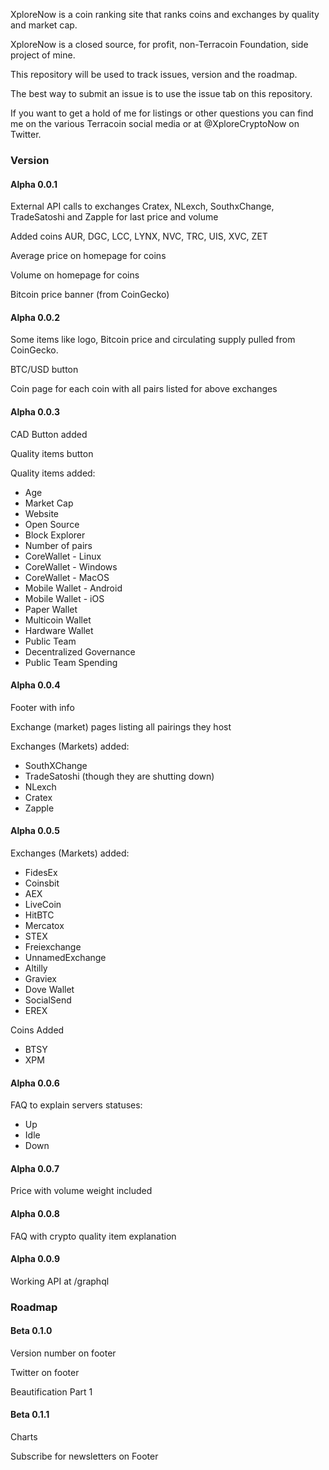 XploreNow is a coin ranking site that ranks coins and exchanges by quality and market cap.

XploreNow is a closed source, for profit, non-Terracoin Foundation, side project of mine.

This repository will be used to track issues, version and the roadmap.

The best way to submit an issue is to use the issue tab on this repository.

If you want to get a hold of me for listings or other questions you can find me on the various Terracoin social media or at @XploreCryptoNow on Twitter.

### Version

#### Alpha 0.0.1

External API calls to exchanges Cratex, NLexch, SouthxChange, TradeSatoshi and Zapple for last price and volume

Added coins AUR, DGC, LCC, LYNX, NVC, TRC, UIS, XVC, ZET

Average price on homepage for coins

Volume on homepage for coins

Bitcoin price banner (from CoinGecko)

#### Alpha 0.0.2

Some items like logo, Bitcoin price and circulating supply pulled from CoinGecko.

BTC/USD button

Coin page for each coin with all pairs listed for above exchanges

#### Alpha 0.0.3

CAD Button added

Quality items button

Quality items added:

* Age
* Market Cap
* Website
* Open Source 
* Block Explorer
* Number of pairs
* CoreWallet - Linux
* CoreWallet - Windows
* CoreWallet - MacOS
* Mobile Wallet - Android
* Mobile Wallet - iOS
* Paper Wallet
* Multicoin Wallet 
* Hardware Wallet
* Public Team
* Decentralized Governance
* Public Team Spending

#### Alpha 0.0.4

Footer with info

Exchange (market) pages listing all pairings they host

Exchanges (Markets) added:

* SouthXChange
* TradeSatoshi (though they are shutting down)
* NLexch
* Cratex
* Zapple

#### Alpha 0.0.5

Exchanges (Markets) added:

* FidesEx
* Coinsbit
* AEX
* LiveCoin
* HitBTC
* Mercatox
* STEX
* Freiexchange
* UnnamedExchange
* Altilly
* Graviex
* Dove Wallet
* SocialSend
* EREX

Coins Added

* BTSY
* XPM

#### Alpha 0.0.6

FAQ to explain servers statuses:

* Up
* Idle
* Down

#### Alpha 0.0.7

Price with volume weight included

#### Alpha 0.0.8

FAQ with crypto quality item explanation

#### Alpha 0.0.9

Working API at /graphql

### Roadmap

#### Beta 0.1.0

Version number on footer

Twitter on footer

Beautification Part 1

#### Beta 0.1.1

Charts

Subscribe for newsletters on Footer


